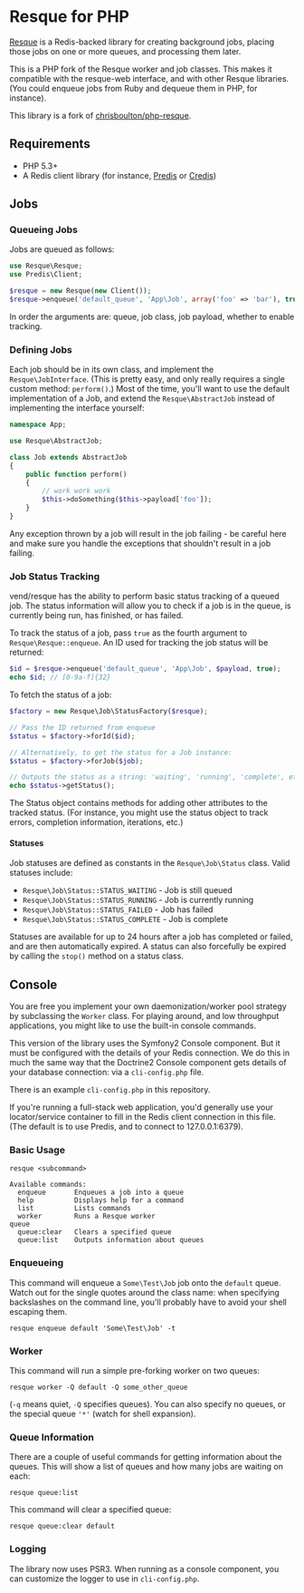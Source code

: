 # Resque for PHP

[Resque](https://github.com/resque/resque) is a Redis-backed library for creating background jobs, placing
those jobs on one or more queues, and processing them later.

This is a PHP fork of the Resque worker and job classes. This makes it compatible with the
resque-web interface, and with other Resque libraries. (You could enqueue jobs from Ruby and dequeue
them in PHP, for instance).

This library is a fork of [chrisboulton/php-resque](https://github.com/chrisboulton/php-resque).

## Requirements

* PHP 5.3+
* A Redis client library (for instance, [Predis](https://github.com/nrk/predis) or [Credis](https://github.com/colinmollenhour/credis))

## Jobs

### Queueing Jobs

Jobs are queued as follows:

```php
use Resque\Resque;
use Predis\Client;

$resque = new Resque(new Client());
$resque->enqueue('default_queue', 'App\Job', array('foo' => 'bar'), true);
```

In order the arguments are: queue, job class, job payload, whether to enable tracking.

### Defining Jobs

Each job should be in its own class, and implement the `Resque\JobInterface`. (This is pretty easy,
and only really requires a single custom method: `perform()`.) Most of the time, you'll want to
use the default implementation of a Job, and extend the `Resque\AbstractJob` instead of implementing
the interface yourself:

```php
namespace App;

use Resque\AbstractJob;

class Job extends AbstractJob
{
    public function perform()
    {
        // work work work
        $this->doSomething($this->payload['foo']);
    }
}
```

Any exception thrown by a job will result in the job failing - be
careful here and make sure you handle the exceptions that shouldn't
result in a job failing.

### Job Status Tracking

vend/resque has the ability to perform basic status tracking of a queued
job. The status information will allow you to check if a job is in the
queue, is currently being run, has finished, or has failed.

To track the status of a job, pass `true` as the fourth argument to
`Resque\Resque::enqueue`. An ID used for tracking the job status will be
returned:

```php
$id = $resque->enqueue('default_queue', 'App\Job', $payload, true);
echo $id; // [0-9a-f]{32}
```

To fetch the status of a job:

```php
$factory = new Resque\Job\StatusFactory($resque);

// Pass the ID returned from enqueue
$status = $factory->forId($id);

// Alternatively, to get the status for a Job instance:
$status = $factory->forJob($job);

// Outputs the status as a string: 'waiting', 'running', 'complete', etc.
echo $status->getStatus();
```

The Status object contains methods for adding other attributes to the
tracked status. (For instance, you might use the status object to track
errors, completion information, iterations, etc.)

#### Statuses

Job statuses are defined as constants in the `Resque\Job\Status` class.
Valid statuses include:

* `Resque\Job\Status::STATUS_WAITING` - Job is still queued
* `Resque\Job\Status::STATUS_RUNNING` - Job is currently running
* `Resque\Job\Status::STATUS_FAILED` - Job has failed
* `Resque\Job\Status::STATUS_COMPLETE` - Job is complete

Statuses are available for up to 24 hours after a job has completed
or failed, and are then automatically expired. A status can also
forcefully be expired by calling the `stop()` method on a status
class.

## Console

You are free you implement your own daemonization/worker pool strategy by
subclassing the `Worker` class. For playing around, and low throughput
applications, you might like to use the built-in console commands.

This version of the library uses the Symfony2 Console component. But it
must be configured with the details of your Redis connection. We do this
in much the same way that the Doctrine2 Console component gets details
of your database connection: via a `cli-config.php` file.

There is an example `cli-config.php` in this repository.

If you're running a full-stack web application, you'd generally use your
locator/service container to fill in the Redis client connection in this
file. (The default is to use Predis, and to connect to 127.0.0.1:6379).

### Basic Usage

```
resque <subcommand>

Available commands:
  enqueue       Enqueues a job into a queue
  help          Displays help for a command
  list          Lists commands
  worker        Runs a Resque worker
queue
  queue:clear   Clears a specified queue
  queue:list    Outputs information about queues
```

### Enqueueing

This command will enqueue a `Some\Test\Job` job onto the `default` queue.
Watch out for the single quotes around the class name: when specifying backslashes
on the command line, you'll probably have to avoid your shell escaping them.

```
resque enqueue default 'Some\Test\Job' -t
```

### Worker

This command will run a simple pre-forking worker on two queues:

```
resque worker -Q default -Q some_other_queue
```

(`-q` means quiet, `-Q` specifies queues). You can also specify no queues, or
the special queue `'*'` (watch for shell expansion).


### Queue Information

There are a couple of useful commands for getting information about the queues. This
will show a list of queues and how many jobs are waiting on each:

```
resque queue:list
```

This command will clear a specified queue:

```
resque queue:clear default
```

### Logging

The library now uses PSR3. When running as a console component, you can customize
the logger to use in `cli-config.php`.
